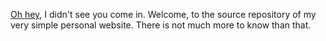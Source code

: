 [Oh hey](http://vimeo.com/16872055), I didn't see you come in. Welcome, to the source repository of my very simple personal website. There is not much more to know than that.
